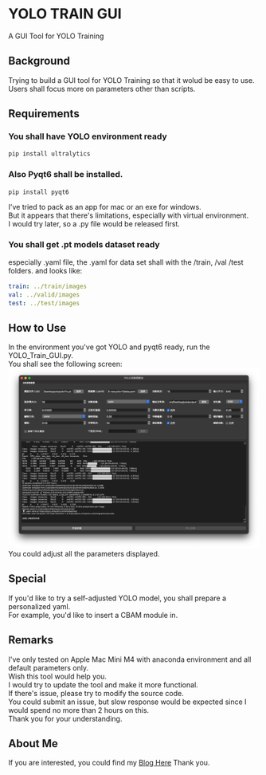 # YOLO TRAIN GUI 
A GUI Tool for YOLO Training  

## Background
Trying to build a GUI tool for YOLO Training so that it wolud be easy to use.  
Users shall focus more on parameters other than scripts.  

## Requirements
### You shall have YOLO environment ready
```bash
pip install ultralytics
```
### Also Pyqt6 shall be installed. 
```bash
pip install pyqt6
```
I've tried to pack as an app for mac or an exe for windows.  
But it appears that there's limitations, especially with virtual environment.  
I would try later, so a .py file would be released first.  
### You shall get .pt models dataset ready
especially .yaml file, the .yaml for data set shall with the /train, /val /test folders. and looks like:
```yaml
train: ../train/images
val: ../valid/images
test: ../test/images
```
## How to Use
In the environment you've got YOLO and pyqt6 ready, run the YOLO_Train_GUI.py.  
You shall see the following screen:  
![ScreenShot](/img/screen_shot.png)
You could adjust all the parameters displayed.  

## Special
If you'd like to try a self-adjusted YOLO model, you shall prepare a personalized yaml.  
For example, you'd like to insert a CBAM module in.  

## Remarks
I've only tested on Apple Mac Mini M4 with anaconda environment and all default parameters only.  
Wish this tool would help you.  
I would try to update the tool and make it more functional.  
If there's issue, please try to modify the source code.  
You could submit an issue, but slow response would be expected since I would spend no more than 2 hours on this.   
Thank you for your understanding.  

## About Me
If you are interested, you could find my [Blog Here](https://kevinblog.zone.id "Kevin's Blog")
Thank you.  
